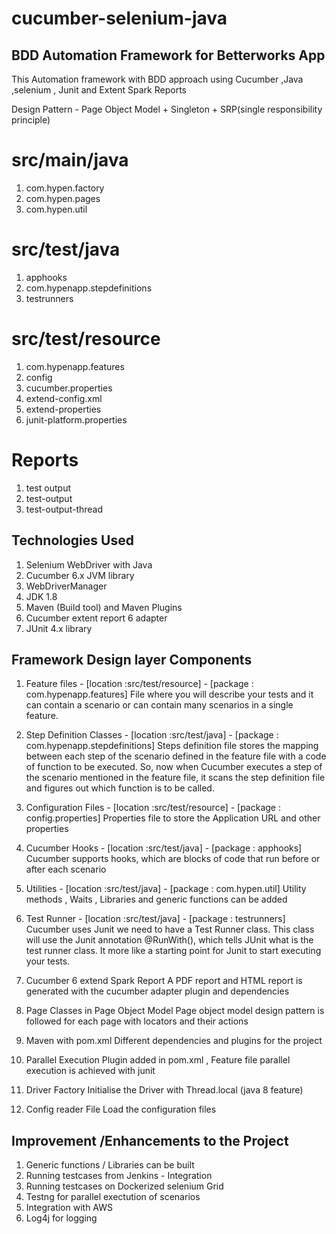 # cucumber-selenium-java
## BDD Automation Framework for Betterworks App 

This Automation framework with BDD approach using Cucumber ,Java ,selenium , Junit and Extent Spark Reports

Design Pattern - Page Object Model + Singleton + SRP(single responsibility principle)

# src/main/java
1. com.hypen.factory
2. com.hypen.pages
3. com.hypen.util

# src/test/java
1. apphooks
2. com.hypenapp.stepdefinitions
3. testrunners

# src/test/resource
1. com.hypenapp.features
2. config
3. cucumber.properties
4. extend-config.xml
5. extend-properties
6. junit-platform.properties

# Reports 
1. test output
2. test-output
3. test-output-thread

## Technologies Used 
1. Selenium WebDriver with Java
2. Cucumber 6.x JVM library
3. WebDriverManager
4. JDK 1.8
5. Maven (Build tool) and Maven Plugins
6. Cucumber extent report 6 adapter
7. JUnit 4.x library

## Framework Design layer Components 
1. Feature files - [location :src/test/resource] - [package : com.hypenapp.features]
		File where you will describe your tests and it can contain a scenario or can contain many scenarios in a 			single 	feature.
		
2. Step Definition Classes - [location :src/test/java] - [package : com.hypenapp.stepdefinitions]
		Steps definition file stores the mapping between each step of the scenario defined in the feature file with 		a 	code of function to be executed. So, now when Cucumber executes a step of the scenario mentioned in the 		feature 	file, it scans the step definition file and figures out which function is to be called.

3. Configuration Files - [location :src/test/resource] - [package : config.properties]
		Properties file to store the Application URL and other properties

4. Cucumber Hooks - [location :src/test/java] - [package : apphooks]
		Cucumber supports hooks, which are blocks of code that run before or after each scenario

5. Utilities - [location :src/test/java] - [package : com.hypen.util]
		Utility methods , Waits , Libraries and generic functions can be added
		
6. Test Runner - [location :src/test/java] - [package : testrunners]
		Cucumber uses Junit we need to have a Test Runner class. This class will use the Junit annotation 				@RunWith(), which tells JUnit what is the test runner class. It more like a starting point for Junit to 			start executing your tests.

7. Cucumber 6 extend Spark Report 
		A PDF report and HTML report is generated with the cucumber adapter plugin and dependencies

8. Page Classes in Page Object Model 
		Page object model design pattern is followed for each page with locators and their actions
		
9. Maven with pom.xml 
		Different dependencies and plugins for the project
		
10. Parallel Execution 
		Plugin added in pom.xml , Feature file parallel execution is achieved with junit

11. Driver Factory
		Initialise the Driver with Thread.local (java 8 feature)

12. Config reader File 
		Load the configuration files 

## Improvement /Enhancements to the Project

1. Generic functions / Libraries can be built 
2. Running testcases from Jenkins - Integration 
3. Running testcases on Dockerized selenium Grid
4. Testng for parallel exectution of scenarios
5. Integration with AWS 
6. Log4j for logging
